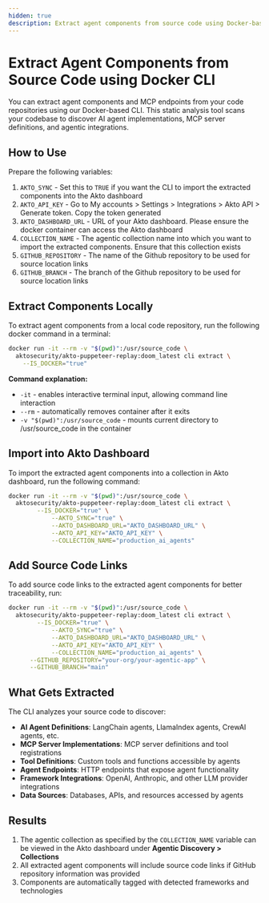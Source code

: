 ```yaml
---
hidden: true
description: Extract agent components from source code using Docker-based CLI for static code analysis.
---
```


# Extract Agent Components from Source Code using Docker CLI

You can extract agent components and MCP endpoints from your code repositories using our Docker-based CLI. This static analysis tool scans your codebase to discover AI agent implementations, MCP server definitions, and agentic integrations.

## How to Use

Prepare the following variables:

1. `AKTO_SYNC` - Set this to `TRUE` if you want the CLI to import the extracted components into the Akto dashboard
2. `AKTO_API_KEY` - Go to My accounts > Settings > Integrations > Akto API > Generate token. Copy the token generated
3. `AKTO_DASHBOARD_URL` - URL of your Akto dashboard. Please ensure the docker container can access the Akto dashboard
4. `COLLECTION_NAME` - The agentic collection name into which you want to import the extracted components. Ensure that this collection exists
5. `GITHUB_REPOSITORY` - The name of the Github repository to be used for source location links
6. `GITHUB_BRANCH` - The branch of the Github repository to be used for source location links

## Extract Components Locally

To extract agent components from a local code repository, run the following docker command in a terminal:

```bash
docker run -it --rm -v "$(pwd)":/usr/source_code \
  aktosecurity/akto-puppeteer-replay:doom_latest cli extract \
    --IS_DOCKER="true"
```

**Command explanation:**

- `-it` - enables interactive terminal input, allowing command line interaction
- `--rm` - automatically removes container after it exits
- `-v "$(pwd)":/usr/source_code` - mounts current directory to /usr/source_code in the container

## Import into Akto Dashboard

To import the extracted agent components into a collection in Akto dashboard, run the following command:

```bash
docker run -it --rm -v "$(pwd)":/usr/source_code \
  aktosecurity/akto-puppeteer-replay:doom_latest cli extract \
  		--IS_DOCKER="true" \
			--AKTO_SYNC="true" \
			--AKTO_DASHBOARD_URL="AKTO_DASHBOARD_URL" \
			--AKTO_API_KEY="AKTO_API_KEY" \
			--COLLECTION_NAME="production_ai_agents"
```

## Add Source Code Links

To add source code links to the extracted agent components for better traceability, run:

```bash
docker run -it --rm -v "$(pwd)":/usr/source_code \
  aktosecurity/akto-puppeteer-replay:doom_latest cli extract \
  		--IS_DOCKER="true" \
			--AKTO_SYNC="true" \
			--AKTO_DASHBOARD_URL="AKTO_DASHBOARD_URL" \
			--AKTO_API_KEY="AKTO_API_KEY" \
			--COLLECTION_NAME="production_ai_agents" \
      --GITHUB_REPOSITORY="your-org/your-agentic-app" \
      --GITHUB_BRANCH="main"
```

## What Gets Extracted

The CLI analyzes your source code to discover:

- **AI Agent Definitions**: LangChain agents, LlamaIndex agents, CrewAI agents, etc.
- **MCP Server Implementations**: MCP server definitions and tool registrations
- **Tool Definitions**: Custom tools and functions accessible by agents
- **Agent Endpoints**: HTTP endpoints that expose agent functionality
- **Framework Integrations**: OpenAI, Anthropic, and other LLM provider integrations
- **Data Sources**: Databases, APIs, and resources accessed by agents

## Results

1. The agentic collection as specified by the `COLLECTION_NAME` variable can be viewed in the Akto dashboard under **Agentic Discovery > Collections**
2. All extracted agent components will include source code links if GitHub repository information was provided
3. Components are automatically tagged with detected frameworks and technologies
